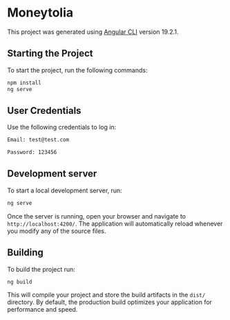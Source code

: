 # Moneytolia

This project was generated using [Angular CLI](https://github.com/angular/angular-cli) version 19.2.1.

## Starting the Project

To start the project, run the following commands:
```bash
npm install
ng serve
```

## User Credentials

Use the following credentials to log in:

```bash
Email: test@test.com

Password: 123456
```

## Development server

To start a local development server, run:

```bash
ng serve
```

Once the server is running, open your browser and navigate to `http://localhost:4200/`. The application will automatically reload whenever you modify any of the source files.


## Building

To build the project run:

```bash
ng build
```

This will compile your project and store the build artifacts in the `dist/` directory. By default, the production build optimizes your application for performance and speed.